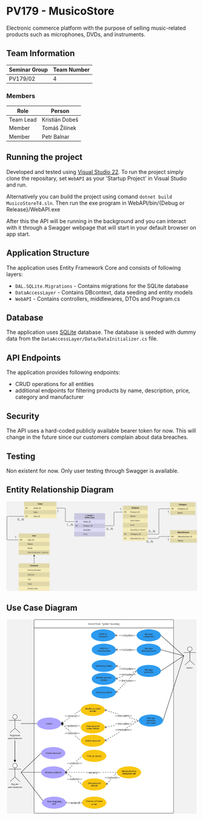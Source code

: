 # PV179 - MusicoStore
Electronic commerce platform with the purpose of selling music-related products such as microphones, DVDs, and instruments.

## Team Information

| Seminar Group | Team Number  |
|---------------|--------------|
| PV179/02      | 4            |

### Members

| Role           | Person           |
|----------------|------------------|
|Team Lead       | Kristián Dobeš   |
|Member          | Tomáš Žilínek    |
|Member          | Petr Balnar      |

## Running the project
Developed and tested using [Visual Studio 22](https://visualstudio.microsoft.com/). To run the project simply clone the repositary, set `WebAPI` as your 'Startup Project' in Visual Studio and run.

Alternatively you can build the project using comand `dotnet build MusicoStoreT4.sln`. Then run the exe program in WebAPI/bin/{Debug or Release}/WebAPI.exe

After this the API will be running in the background and you can interact with it through a Swagger webpage that will start in your default browser on app start.

## Application Structure

The application uses Entity Framework Core and consists of following layers:

- `DAL.SQLite.Migrations` - Contains migrations for the SQLite database
- `DataAccessLayer` - Contains DBcontext, data seeding and entity models
- `WebAPI` - Contains controllers, middlewares, DTOs and Program.cs

## Database
The application uses [SQLite](https://www.sqlite.org/) database. The database is seeded with dummy data from the `DataAccessLayer/Data/DataInitializer.cs` file.

## API Endpoints

The application provides following endpoints:
- CRUD operations for all entities
- additional endpoints for filtering products by name, description, price, category and manufacturer

## Security
The API uses a hard-coded publicly available bearer token for now. This will change in the future since our customers complain about data breaches.

## Testing
Non existent for now. Only user testing through Swagger is available.

## Entity Relationship Diagram
<p align="center">
    <img src="doc/ERD.jpg" alt="ERD" width="800"/>
</p>

## Use Case Diagram

<p align="center">
    <img src="doc/UseCaseDiagram.jpg" alt="UseCaseDiagram" width="500"/>
</p>